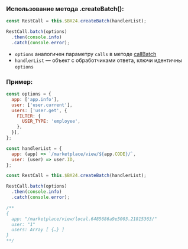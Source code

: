 ### Использование метода .createBatch():
```js
const RestCall = this.$BX24.createBatch(handlerList);

RestCall.batch(options)
  .then(console.info)
  .catch(console.error);
```

* `options` аналогичен параметру `calls` в методе [callBatch](https://dev.1c-bitrix.ru/rest_help/js_library/rest/callBatch.php)
* `handlerList` — объект с обработчиками ответа, ключи идентичны `options`

### Пример:
```js
const options = {
  app: ['app.info'],
  user: ['user.current'],
  users: ['user.get', {
    FILTER: {
      USER_TYPE: 'employee',
    },
  }],
};

const handlerList = {
  app: (app) => `/marketplace/view/${app.CODE}/`,
  user: (user) => user.ID,
};

const RestCall = this.$BX24.createBatch(handlerList);

RestCall.batch(options)
  .then(console.info)
  .catch(console.error);

/**
{
  app: "/marketplace/view/local.6485686a9e5003.21815363/"
  user: "1"
  users: Array [ {…} ]
}
**/
```
